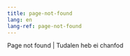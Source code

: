 ```yaml
---
title: page-not-found
lang: en
lang-ref: page-not-found
---
```


Page not found | <span lang="cy">Tudalen heb ei chanfod</span>